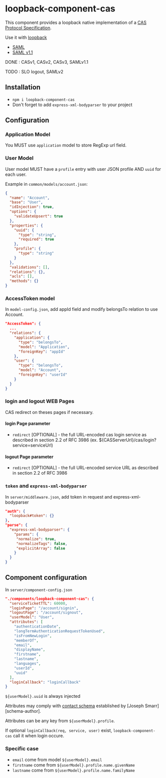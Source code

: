 # loopback-component-cas

This component provides a loopback native implementation of a [CAS Protocol Specification](https://apereo.github.io/cas/5.0.x/protocol/CAS-Protocol-Specification.html).

Use it with [loopback](https://github.com/strongloop/loopback)

* [SAML](https://en.wikipedia.org/wiki/Security_Assertion_Markup_Language)
* [SAML v1.1](https://en.wikipedia.org/wiki/SAML_1.1)

DONE : CASv1, CASv2, CASv3, SAMLv1.1

TODO : SLO logout, SAMLv2

## Installation

* `npm i loopback-component-cas`
* Don't forget to add `express-xml-bodyparser` to your project

## Configuration

### Application Model

You MUST use `application` model to store RegExp url field.

### User Model

User model MUST have a `profile` entry with user JSON profile AND `uuid` for each user.

Example in `common/models/account.json`:

```json
{
  "name": "Account",
  "base": "User",
  "idInjection": true,
  "options": {
    "validateUpsert": true
  },
  "properties": {
    "uuid": {
      "type": "string",
      "required": true
    },
    "profile": {
      "type": "string"
    }
  },
  "validations": [],
  "relations": {},
  "acls": [],
  "methods": {}
}
```

### AccessToken model

In `model-config.json`, add appId field and modify belongsTo relation to use Account.

```json
"AccessToken": {
  ...
  "relations": {
    "application": {
      "type": "belongsTo",
      "model": "Application",
      "foreignKey": "appId"
    },
    "user": {
      "type": "belongsTo",
      "model": "Account",
      "foreignKey": "userId"
    }
  }
}
```

### login and logout WEB Pages

CAS redirect on theses pages if necessary.

#### login Page parameter

* `redirect` [OPTIONAL] - the full URL-encoded cas login service as described in section 2.2 of RFC 3986 (ex. ${CASServerUrl}/cas/login?service=serviceUrl)

#### logout Page parameter

* `redirect` [OPTIONAL] - the full URL-encoded service URL as described in section 2.2 of RFC 3986

### `token` and `express-xml-bodyparser`

In `server/middleware.json`, add token in request and express-xml-bodyparser

```json
"auth": {
  "loopback#token": {}
},
"parse": {
  "express-xml-bodyparser": {
    "params": {
     "normalize": true,
     "normalizeTags": false,
     "explicitArray": false
    }
  }
}
```

## Component configuration

In `server/component-config.json`

```json
"./components/loopback-component-cas": {
  "serviceTicketTTL": 60000,
  "loginPage": "/account/signin",
  "logoutPage": "/account/signout",
  "userModel": "User",
  "attributes": [
    "authenticationDate",
    "longTermAuthenticationRequestTokenUsed",
    "isFromNewLogin",
    "memberOf",
    "email",
    "displayName",
    "firstname",
    "lastname",
    "languages",
    "userId",
    "uuid"
  ],
  "loginCallback": "loginCallback"
}
```

`${userModel}.uuid` is always injected

Attributes may comply with [contact schema](https://tools.ietf.org/html/draft-smarr-vcarddav-portable-contacts-00)
established by [Joseph Smarr][schema-author].

Attributes can be any key from `${userModel}.profile`.

If optional `loginCallback(req, service, user)` exist, `loopback-component-cas` call it when login occure.

### Specific case

* `email` come from model `${userModel}.email`
* `firstname` come from  `${userModel}.profile.name.givenName`
* `lastname`  come from  `${userModel}.profile.name.familyName`
